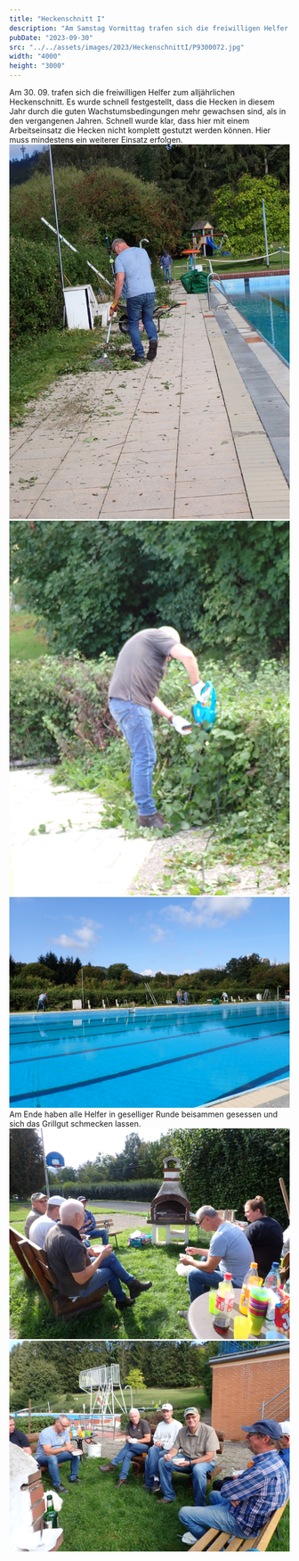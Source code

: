 ```yaml
---
title: "Heckenschnitt I"
description: "Am Samstag Vormittag trafen sich die freiwilligen Helfer zum Heckenschnitt."
pubDate: "2023-09-30"
src: "../../assets/images/2023/HeckenschnittI/P9300072.jpg"
width: "4000"
height: "3000"
---
```


Am 30. 09. trafen sich die freiwilligen Helfer zum alljährlichen Heckenschnitt. Es wurde schnell festgestellt, dass die Hecken in diesem Jahr durch die guten Wachstumsbedingungen mehr gewachsen sind, als in den vergangenen Jahren.
Schnell wurde klar, dass hier mit einem Arbeitseinsatz die Hecken nicht komplett gestutzt werden können. Hier muss mindestens ein weiterer Einsatz erfolgen.
![P9300067](../../assets/images/2023/HeckenschnittI/P9300067.jpg "P9300067")
![P9300068](../../assets/images/2023/HeckenschnittI/P9300068.jpg "P9300068")
![P9300070](../../assets/images/2023/HeckenschnittI/P9300070.jpg "P9300070")
Am Ende haben alle Helfer in geselliger Runde beisammen gesessen und sich das Grillgut schmecken lassen.
![P9300076](../../assets/images/2023/HeckenschnittI/P9300076.jpg "P9300076")
![P9300075](../../assets/images/2023/HeckenschnittI/P9300075.jpg "P9300075")